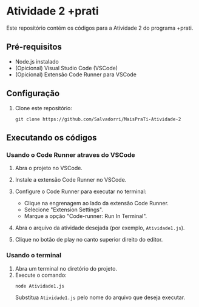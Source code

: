# Atividade 2 +prati

Este repositório contém os códigos para a Atividade 2 do programa +prati.

## Pré-requisitos

- Node.js instalado
- (Opicional) Visual Studio Code (VSCode)
- (Opicional) Extensão Code Runner para VSCode

## Configuração

1. Clone este repositório:
   ```
   git clone https://github.com/Salvadorri/MaisPraTi-Atividade-2
   ```

## Executando os códigos

### Usando o Code Runner atraves do VSCode

1. Abra o projeto no VSCode.

2. Instale a extensão Code Runner no VSCode.

3. Configure o Code Runner para executar no terminal:

   - Clique na engrenagem ao lado da extensão Code Runner.
   - Selecione "Extension Settings".
   - Marque a opção "Code-runner: Run In Terminal".

4. Abra o arquivo da atividade desejada (por exemplo, `Atividade1.js`).
5. Clique no botão de play no canto superior direito do editor.

### Usando o terminal

1. Abra um terminal no diretório do projeto.
2. Execute o comando:
   ```
   node Atividade1.js
   ```
   Substitua `Atividade1.js` pelo nome do arquivo que deseja executar.
